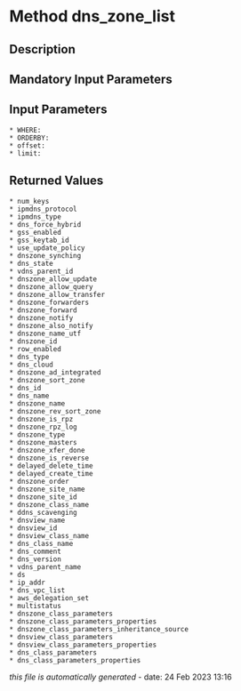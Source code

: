 # Method dns_zone_list

## Description
	

## Mandatory Input Parameters

## Input Parameters
	* WHERE:
	* ORDERBY:
	* offset:
	* limit:

## Returned Values
	* num_keys
	* ipmdns_protocol
	* ipmdns_type
	* dns_force_hybrid
	* gss_enabled
	* gss_keytab_id
	* use_update_policy
	* dnszone_synching
	* dns_state
	* vdns_parent_id
	* dnszone_allow_update
	* dnszone_allow_query
	* dnszone_allow_transfer
	* dnszone_forwarders
	* dnszone_forward
	* dnszone_notify
	* dnszone_also_notify
	* dnszone_name_utf
	* dnszone_id
	* row_enabled
	* dns_type
	* dns_cloud
	* dnszone_ad_integrated
	* dnszone_sort_zone
	* dns_id
	* dns_name
	* dnszone_name
	* dnszone_rev_sort_zone
	* dnszone_is_rpz
	* dnszone_rpz_log
	* dnszone_type
	* dnszone_masters
	* dnszone_xfer_done
	* dnszone_is_reverse
	* delayed_delete_time
	* delayed_create_time
	* dnszone_order
	* dnszone_site_name
	* dnszone_site_id
	* dnszone_class_name
	* ddns_scavenging
	* dnsview_name
	* dnsview_id
	* dnsview_class_name
	* dns_class_name
	* dns_comment
	* dns_version
	* vdns_parent_name
	* ds
	* ip_addr
	* dns_vpc_list
	* aws_delegation_set
	* multistatus
	* dnszone_class_parameters
	* dnszone_class_parameters_properties
	* dnszone_class_parameters_inheritance_source
	* dnsview_class_parameters
	* dnsview_class_parameters_properties
	* dns_class_parameters
	* dns_class_parameters_properties


*this file is automatically generated* - date: 24 Feb 2023 13:16